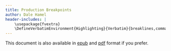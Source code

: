 ```yaml
---
title: Production Breakpoints
author: Dale Hamel
header-includes: |
    \usepackage{fvextra}
    \DefineVerbatimEnvironment{Highlighting}{Verbatim}{breaklines,commandchars=\\\{\}}
---
```


This document is also available in [epub](./output/doc.epub) and [pdf](./output/doc.pdf) format if you prefer.

